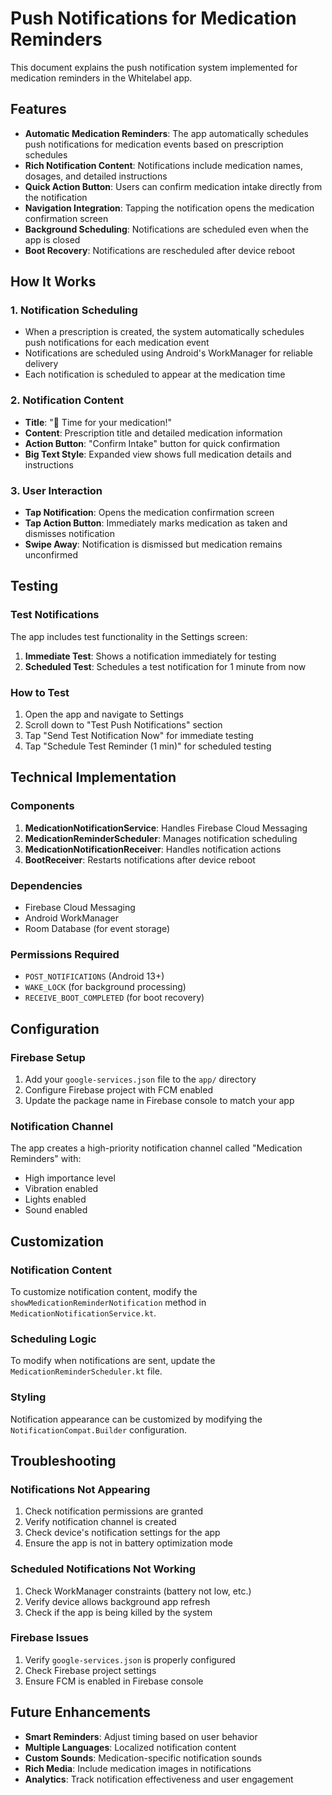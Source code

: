 # Push Notifications for Medication Reminders

This document explains the push notification system implemented for medication reminders in the Whitelabel app.

## Features

- **Automatic Medication Reminders**: The app automatically schedules push notifications for medication events based on prescription schedules
- **Rich Notification Content**: Notifications include medication names, dosages, and detailed instructions
- **Quick Action Button**: Users can confirm medication intake directly from the notification
- **Navigation Integration**: Tapping the notification opens the medication confirmation screen
- **Background Scheduling**: Notifications are scheduled even when the app is closed
- **Boot Recovery**: Notifications are rescheduled after device reboot

## How It Works

### 1. Notification Scheduling
- When a prescription is created, the system automatically schedules push notifications for each medication event
- Notifications are scheduled using Android's WorkManager for reliable delivery
- Each notification is scheduled to appear at the medication time

### 2. Notification Content
- **Title**: "💊 Time for your medication!"
- **Content**: Prescription title and detailed medication information
- **Action Button**: "Confirm Intake" button for quick confirmation
- **Big Text Style**: Expanded view shows full medication details and instructions

### 3. User Interaction
- **Tap Notification**: Opens the medication confirmation screen
- **Tap Action Button**: Immediately marks medication as taken and dismisses notification
- **Swipe Away**: Notification is dismissed but medication remains unconfirmed

## Testing

### Test Notifications
The app includes test functionality in the Settings screen:

1. **Immediate Test**: Shows a notification immediately for testing
2. **Scheduled Test**: Schedules a test notification for 1 minute from now

### How to Test
1. Open the app and navigate to Settings
2. Scroll down to "Test Push Notifications" section
3. Tap "Send Test Notification Now" for immediate testing
4. Tap "Schedule Test Reminder (1 min)" for scheduled testing

## Technical Implementation

### Components

1. **MedicationNotificationService**: Handles Firebase Cloud Messaging
2. **MedicationReminderScheduler**: Manages notification scheduling
3. **MedicationNotificationReceiver**: Handles notification actions
4. **BootReceiver**: Restarts notifications after device reboot

### Dependencies
- Firebase Cloud Messaging
- Android WorkManager
- Room Database (for event storage)

### Permissions Required
- `POST_NOTIFICATIONS` (Android 13+)
- `WAKE_LOCK` (for background processing)
- `RECEIVE_BOOT_COMPLETED` (for boot recovery)

## Configuration

### Firebase Setup
1. Add your `google-services.json` file to the `app/` directory
2. Configure Firebase project with FCM enabled
3. Update the package name in Firebase console to match your app

### Notification Channel
The app creates a high-priority notification channel called "Medication Reminders" with:
- High importance level
- Vibration enabled
- Lights enabled
- Sound enabled

## Customization

### Notification Content
To customize notification content, modify the `showMedicationReminderNotification` method in `MedicationNotificationService.kt`.

### Scheduling Logic
To modify when notifications are sent, update the `MedicationReminderScheduler.kt` file.

### Styling
Notification appearance can be customized by modifying the `NotificationCompat.Builder` configuration.

## Troubleshooting

### Notifications Not Appearing
1. Check notification permissions are granted
2. Verify notification channel is created
3. Check device's notification settings for the app
4. Ensure the app is not in battery optimization mode

### Scheduled Notifications Not Working
1. Check WorkManager constraints (battery not low, etc.)
2. Verify device allows background app refresh
3. Check if the app is being killed by the system

### Firebase Issues
1. Verify `google-services.json` is properly configured
2. Check Firebase project settings
3. Ensure FCM is enabled in Firebase console

## Future Enhancements

- **Smart Reminders**: Adjust timing based on user behavior
- **Multiple Languages**: Localized notification content
- **Custom Sounds**: Medication-specific notification sounds
- **Rich Media**: Include medication images in notifications
- **Analytics**: Track notification effectiveness and user engagement
